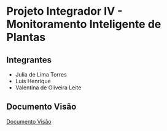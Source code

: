 # Projeto Integrador IV - Monitoramento Inteligente de Plantas


## Integrantes
- Julia de Lima Torres
- Luis Henrique
- Valentina de Oliveira Leite

## Documento Visão
[Documento Visão](https://github.com/DarkBytess/Projeto-Integrador-4-Semestre/blob/main/docs/vision-doc.md)
